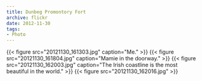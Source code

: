 ```yaml
---
title: Dunbeg Promontory Fort
archive: flickr
date: 2012-11-30
tags:
- Photo
---
```

{{< figure src="20121130_161303.jpg" caption="Me." >}}
{{< figure src="20121130_161804.jpg" caption="Mamie in the doorway." >}}
{{< figure src="20121130_162003.jpg" caption="The Irish coastline is the most beautiful in the world." >}}
{{< figure src="20121130_162016.jpg" >}}
